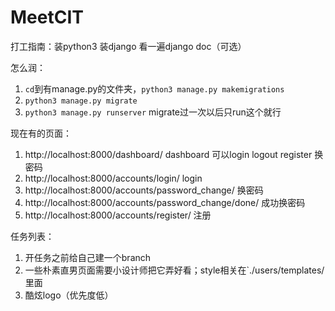 # MeetCIT
 
打工指南：装python3 装django 看一遍django doc（可选）

怎么润：
1. `cd`到有manage.py的文件夹，`python3 manage.py makemigrations`
2. `python3 manage.py migrate`
3. `python3 manage.py runserver` migrate过一次以后只run这个就行

现在有的页面：
1. http://localhost:8000/dashboard/ dashboard 可以login logout register 换密码
2. http://localhost:8000/accounts/login/ login
3. http://localhost:8000/accounts/password_change/ 换密码
4. http://localhost:8000/accounts/password_change/done/ 成功换密码
5. http://localhost:8000/accounts/register/ 注册

任务列表：
1. 开任务之前给自己建一个branch
2. 一些朴素直男页面需要小设计师把它弄好看；style相关在`./users/templates/里面
3. 酷炫logo（优先度低）
